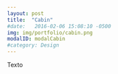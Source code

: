```yaml
---
layout: post
title:  "Cabin"
#date:   2016-02-06 15:08:10 -0500
img: img/portfolio/cabin.png
modalID: modalCabin
#category: Design
---
```


Texto
